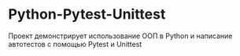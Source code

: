 # Python-Pytest-Unittest
Проект демонстрирует использование ООП в Python и написание автотестов с помощью Pytest и Unittest
